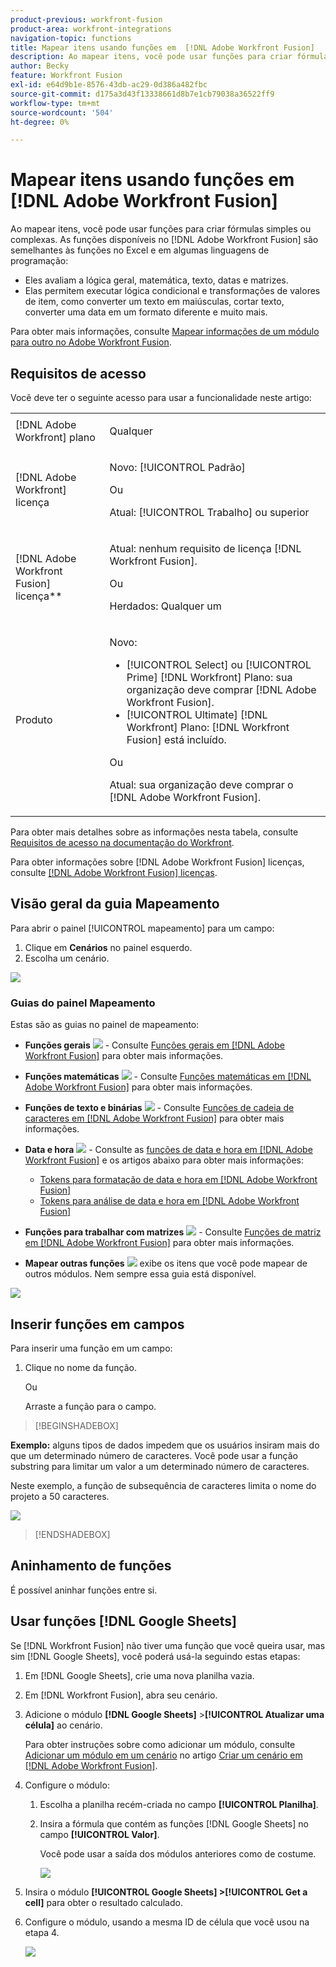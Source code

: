 ```yaml
---
product-previous: workfront-fusion
product-area: workfront-integrations
navigation-topic: functions
title: Mapear itens usando funções em  [!DNL Adobe Workfront Fusion]
description: Ao mapear itens, você pode usar funções para criar fórmulas simples ou complexas.
author: Becky
feature: Workfront Fusion
exl-id: e64d9b1e-8576-43db-ac29-0d386a482fbc
source-git-commit: d175a3d43f13338661d8b7e1cb79038a36522ff9
workflow-type: tm+mt
source-wordcount: '504'
ht-degree: 0%

---
```


# Mapear itens usando funções em [!DNL Adobe Workfront Fusion]

Ao mapear itens, você pode usar funções para criar fórmulas simples ou complexas. As funções disponíveis no [!DNL Adobe Workfront Fusion] são semelhantes às funções no Excel e em algumas linguagens de programação:

* Eles avaliam a lógica geral, matemática, texto, datas e matrizes.
* Elas permitem executar lógica condicional e transformações de valores de item, como converter um texto em maiúsculas, cortar texto, converter uma data em um formato diferente e muito mais.

Para obter mais informações, consulte [Mapear informações de um módulo para outro no Adobe Workfront Fusion](../../workfront-fusion/mapping/map-information-between-modules.md).


## Requisitos de acesso

Você deve ter o seguinte acesso para usar a funcionalidade neste artigo:

<table style="table-layout:auto">

<col>  
 <col>  
 <tbody>  
  <tr>  
   <td role="rowheader">[!DNL Adobe Workfront] plano</td>  
   <td> <p>Qualquer</p> </td>  
  </tr>  
  <tr data-mc-conditions="">  
   <td role="rowheader">[!DNL Adobe Workfront] licença</td>  
   <td> <p>Novo: [!UICONTROL Padrão]</p><p>Ou</p><p>Atual: [!UICONTROL Trabalho] ou superior</p> </td>  
  </tr>  
  <tr>  
   <td role="rowheader">[!DNL Adobe Workfront Fusion] licença**</td>  
   <td> 
   <p>Atual: nenhum requisito de licença [!DNL Workfront Fusion].</p> 
   <p>Ou</p> 
   <p>Herdados: Qualquer um </p> 
   </td>  
  </tr>  
  <tr>  
   <td role="rowheader">Produto</td>  
   <td> 
   <p>Novo:</p> <ul><li>[!UICONTROL Select] ou [!UICONTROL Prime] [!DNL Workfront] Plano: sua organização deve comprar [!DNL Adobe Workfront Fusion].</li><li>[!UICONTROL Ultimate] [!DNL Workfront] Plano: [!DNL Workfront Fusion] está incluído.</li></ul> 
   <p>Ou</p> 
   <p>Atual: sua organização deve comprar o [!DNL Adobe Workfront Fusion].</p> 
   </td>  
  </tr> 
 </tbody>  
</table>

Para obter mais detalhes sobre as informações nesta tabela, consulte [Requisitos de acesso na documentação do Workfront](/help/quicksilver/administration-and-setup/add-users/access-levels-and-object-permissions/access-level-requirements-in-documentation.md).

Para obter informações sobre [!DNL Adobe Workfront Fusion] licenças, consulte [[!DNL Adobe Workfront Fusion] licenças](../../workfront-fusion/get-started/license-automation-vs-integration.md).


## Visão geral da guia Mapeamento

Para abrir o painel [!UICONTROL mapeamento] para um campo:

1. Clique em **Cenários** no painel esquerdo.
1. Escolha um cenário.

![](assets/open-functions-bar.png)


### Guias do painel Mapeamento

Estas são as guias no painel de mapeamento:

* **Funções gerais** ![](assets/toolbar-icon-general-function.png) - Consulte [Funções gerais em [!DNL Adobe Workfront Fusion]](../../workfront-fusion/functions/general-functions.md) para obter mais informações.

* **Funções matemáticas** ![](assets/toolbar-icon-math-functions.png) - Consulte [Funções matemáticas em [!DNL Adobe Workfront Fusion]](../../workfront-fusion/functions/math-functions.md) para obter mais informações.

* **Funções de texto e binárias** ![](assets/toolbar-icon-text&binary-functions.png) - Consulte [Funções de cadeia de caracteres em [!DNL Adobe Workfront Fusion]](../../workfront-fusion/functions/string-functions.md) para obter mais informações.

* **Data e hora** ![](assets/toolbar-icon-date&time-functions.png) - Consulte as [funções de data e hora em [!DNL Adobe Workfront Fusion]](../../workfront-fusion/functions/date-and-time-functions.md) e os artigos abaixo para obter mais informações:

   * [Tokens para formatação de data e hora em  [!DNL Adobe Workfront Fusion]](../../workfront-fusion/functions/tokens-for-date-and-time-formatting.md)
   * [Tokens para análise de data e hora em  [!DNL Adobe Workfront Fusion]](../../workfront-fusion/functions/tokens-for-date-and-time-parsing.md)

* **Funções para trabalhar com matrizes** ![](assets/toolbar-icon-functions-for-arrays.png) - Consulte [Funções de matriz em [!DNL Adobe Workfront Fusion]](../../workfront-fusion/functions/array-functions.md) para obter mais informações.

* **Mapear outras funções** ![](assets/toolbar-icon-functions-you-map-from-other-modules.png) exibe os itens que você pode mapear de outros módulos. Nem sempre essa guia está disponível.

![](assets/functions-toolbar-350x189.png)

## Inserir funções em campos

Para inserir uma função em um campo:

1. Clique no nome da função.

   Ou

   Arraste a função para o campo.


>[!BEGINSHADEBOX]

**Exemplo:** alguns tipos de dados impedem que os usuários insiram mais do que um determinado número de caracteres. Você pode usar a função substring para limitar um valor a um determinado número de caracteres.

Neste exemplo, a função de subsequência de caracteres limita o nome do projeto a 50 caracteres.

![](assets/example-meet-length-restriction-350x184.png)

>[!ENDSHADEBOX]

## Aninhamento de funções

É possível aninhar funções entre si.

## Usar funções [!DNL Google Sheets]

Se [!DNL Workfront Fusion] não tiver uma função que você queira usar, mas sim [!DNL Google Sheets], você poderá usá-la seguindo estas etapas:

1. Em [!DNL Google Sheets], crie uma nova planilha vazia.
1. Em [!DNL Workfront Fusion], abra seu cenário.
1. Adicione o módulo **[!DNL Google Sheets]** >**[!UICONTROL Atualizar uma célula]** ao cenário.

   Para obter instruções sobre como adicionar um módulo, consulte [Adicionar um módulo em um cenário](../../workfront-fusion/scenarios/create-a-scenario.md#add) no artigo [Criar um cenário em [!DNL Adobe Workfront Fusion]](../../workfront-fusion/scenarios/create-a-scenario.md).

1. Configure o módulo:

   1. Escolha a planilha recém-criada no campo **[!UICONTROL Planilha]**.
   1. Insira a fórmula que contém as funções [!DNL Google Sheets] no campo **[!UICONTROL Valor]**.

      Você pode usar a saída dos módulos anteriores como de costume.

      ![](assets/exploit-google-sheet-functions-350x218.png)

1. Insira o módulo **[!UICONTROL Google Sheets] >[!UICONTROL Get a cell]** para obter o resultado calculado.
1. Configure o módulo, usando a mesma ID de célula que você usou na etapa 4.

   ![](assets/exploit-google-sheet-functions-2-350x187.png)

